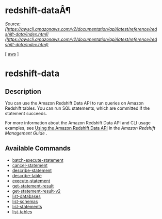 # redshift-dataÂ¶

*Source: [https://awscli.amazonaws.com/v2/documentation/api/latest/reference/redshift-data/index.html](https://awscli.amazonaws.com/v2/documentation/api/latest/reference/redshift-data/index.html)*

[ [aws](https://awscli.amazonaws.com/v2/documentation/api/latest/reference/index.html#cli-aws) ]

# redshift-data

## Description

You can use the Amazon Redshift Data API to run queries on Amazon Redshift tables. You can run SQL statements, which are committed if the statement succeeds.

For more information about the Amazon Redshift Data API and CLI usage examples, see [Using the Amazon Redshift Data API](https://docs.aws.amazon.com/redshift/latest/mgmt/data-api.html) in the *Amazon Redshift Management Guide* .

## Available Commands

- [batch-execute-statement](https://awscli.amazonaws.com/v2/documentation/api/latest/reference/redshift-data/batch-execute-statement.html)
- [cancel-statement](https://awscli.amazonaws.com/v2/documentation/api/latest/reference/redshift-data/cancel-statement.html)
- [describe-statement](https://awscli.amazonaws.com/v2/documentation/api/latest/reference/redshift-data/describe-statement.html)
- [describe-table](https://awscli.amazonaws.com/v2/documentation/api/latest/reference/redshift-data/describe-table.html)
- [execute-statement](https://awscli.amazonaws.com/v2/documentation/api/latest/reference/redshift-data/execute-statement.html)
- [get-statement-result](https://awscli.amazonaws.com/v2/documentation/api/latest/reference/redshift-data/get-statement-result.html)
- [get-statement-result-v2](https://awscli.amazonaws.com/v2/documentation/api/latest/reference/redshift-data/get-statement-result-v2.html)
- [list-databases](https://awscli.amazonaws.com/v2/documentation/api/latest/reference/redshift-data/list-databases.html)
- [list-schemas](https://awscli.amazonaws.com/v2/documentation/api/latest/reference/redshift-data/list-schemas.html)
- [list-statements](https://awscli.amazonaws.com/v2/documentation/api/latest/reference/redshift-data/list-statements.html)
- [list-tables](https://awscli.amazonaws.com/v2/documentation/api/latest/reference/redshift-data/list-tables.html)